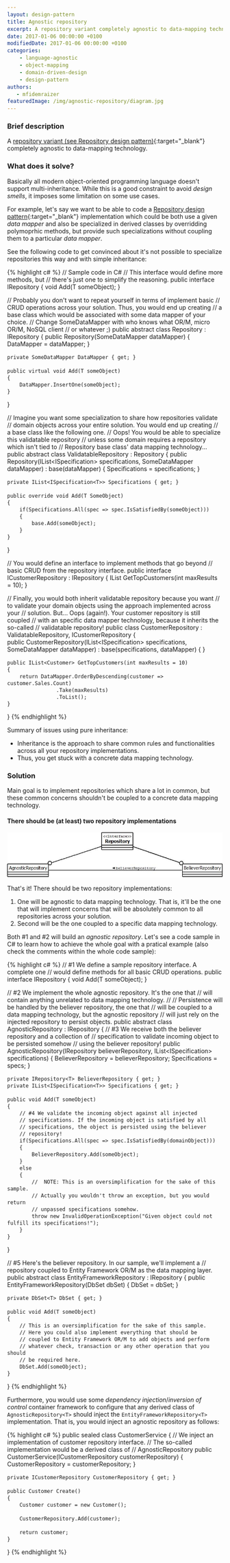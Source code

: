 ```yaml
---
layout: design-pattern
title: Agnostic repository
excerpt: A repository variant completely agnostic to data-mapping technology.
date: 2017-01-06 00:00:00 +0100
modifiedDate: 2017-01-06 00:00:00 +0100
categories:
    - language-agnostic
    - object-mapping
    - domain-driven-design
    - design-pattern
authors: 
   - mfidemraizer
featuredImage: /img/agnostic-repository/diagram.jpg
---
```


### Brief description

A [repository variant (see Repository design pattern)](/catalog/design-patterns/repository){:target="_blank"} completely agnostic to data-mapping technology.

### What does it solve?

Basically all modern object-oriented programming language doesn't support multi-inheritance. While this is a good constraint to avoid *design smells*, it imposes some limitation on some use cases.

For example, let's say we want to be able to code a [Repository design pattern](/catalog/design-patterns/repository){:target="_blank"} implementation which could be both use a given *data mapper* and also be specialized in derived classes by overridding polymoprhic methods, but provide such specializations without coupling them to a particular *data mapper*.

See the following code to get convinced about it's not possible to specialize repositories this way and with simple inheritance:

{% highlight c# %}
// Sample code in C#
// This interface would define more methods, but 
// there's just one to simplify the reasoning.
public interface IRepository<T>
{
    void Add(T someObject);
}

// Probably you don't want to repeat yourself in terms of implement basic
// CRUD operations across your solution. Thus, you would end up creating
// a base class which would be associated with some data mapper of your choice.
// Change SomeDataMapper with who knows what OR/M, micro OR/M, NoSQL client
// or whatever ;)
public abstract class Repository<T> : IRepository<T>
{
    public Repository(SomeDataMapper dataMapper)
    {
        DataMapper = dataMapper;
    }

    private SomeDataMapper DataMapper { get; }

    public virtual void Add(T someObject)
    {
        DataMapper.InsertOne(someObject);
    }
}

// Imagine you want some specialization to share how repositories validate
// domain objects across your entire solution. You would end up creating
// a base class like the following one.
// Oops! You would be able to specialize this validatable repository
// unless some domain requires a repository which isn't tied to 
// Repository base class' data mapping technology...
public abstract class ValidatableRepository<T> : Repository<T>
{
    public Repository(IList<ISpecification<T>> specifications, SomeDataMapper dataMapper)
        : base(dataMapper)
    {
        Specifications = specifications;
    }

    private IList<ISpecification<T>> Specifications { get; }

    public override void Add(T SomeObject)
    {
        if(Specifications.All(spec => spec.IsSatisfiedBy(someObject)))
        {
            base.Add(someObject);
        }
    }
}

// You would define an interface to implement methods that go beyond
// basic CRUD from the repository interface.
public interface ICustomerRepository : IRepository<Customer>
{
    IList<Customer> GetTopCustomers(int maxResults = 10);
}

// Finally, you would both inherit validatable repository because you want
// to validate your domain objects using the approach implemented across your
// solution. But... Oops (again!). Your customer repository is still coupled
// with an specific data mapper technology, because it inherits the so-called
// validatable repository!
public class CustomerRepository : ValidatableRepository<Customer>, ICustomerRepository
{    	
    public CustomerRepository(IList<ISpecification<T>> specifications, SomeDataMapper dataMapper)
        : base(specifications, dataMapper)
    {
    }

    public IList<Customer> GetTopCustomers(int maxResults = 10)
    {
        return DataMapper.OrderByDescending(customer => customer.Sales.Count)
                    .Take(maxResults)
                    .ToList();
    }
}
{% endhighlight %}
    
Summary of issues using pure inheritance:

- Inheritance is the approach to share common rules and functionalities across all your repository implementations.
- Thus, you get stuck with a concrete data mapping technology.
    
    
### Solution

Main goal is to implement repositories which share a lot in common, but these common concerns shouldn't be coupled to a concrete data mapping technology.

#### There should be (at least) two repository implementations

![Agnostic Repository diagram](/img/agnostic-repository/diagram.jpg)

That's it! There should be two repository implementations:

1. One will be agnostic to data mapping technology. That is, it'll be the one that will implement concerns that will be absolutely common to all repositories across your solution.
2. Second will be the one coupled to a specific data mapping technology.

Both #1 and #2 will build an *agnostic repository*. Let's see a code sample in C# to learn how to achieve the whole goal with a pratical example (also check the comments
within the whole code sample):

{% highlight c# %}
// #1 We define a sample repository interface. A complete one
// would define methods for all basic CRUD operations.
public interface IRepository<T>
{
    void Add(T someObject);
}

// #2 We implement the whole agnostic repository. It's the one that
// will contain anything unrelated to data mapping technology.
// 
// Persistence will be handled by the believer repository, the one that
// will be coupled to a data mapping technology, but the agnostic repository
// will just rely on the injected repository to persist objects.
public abstract class AgnosticRepository<T> : IRepository<T>
{
    // #3 We receive both the believer repository and a collection of
    // specification to validate incoming object to be persisted somehow
    // using the believer repository!
    public AgnosticRepository(IRepository<T> believerRepository, IList<ISpecification<T>> specifications)
    {
        BelieverRepository = believerRepository;
        Specifications = specs;
    }

    private IRepository<T> BelieverRepository { get; }
    private IList<ISpecification<T>> Specifications { get; }

    public void Add(T someObject)
    {
        // #4 We validate the incoming object against all injected 
        // specifications. If the incoming object is satisfied by all
        // specifications, the object is persisted using the believer
        // repository!
        if(Specifications.All(spec => spec.IsSatisfiedBy(domainObject)))
        {
            BelieverRepository.Add(someObject);
        }
        else
        {
            //  NOTE: This is an oversimplification for the sake of this sample. 
            // Actually you wouldn't throw an exception, but you would return
            // unpassed specifications somehow.
            throw new InvalidOperationException("Given object could not fulfill its specifications!");
        }
    }
}

// #5 Here's the believer repository. In our sample, we'll implement a
// repository coupled to Entity Framework OR/M as the data mapping layer.
public abstract class EntityFrameworkRepository<T> : IRepository<T>
{
    public EntityFrameworkRepository(DbSet<T> dbSet)
    {
        DbSet = dbSet;
    }

    private DbSet<T> DbSet { get; }

    public void Add(T someObject)
    {
        // This is an oversimplification for the sake of this sample.
        // Here you could also implement everything that should be 
        // coupled to Entity Framework OR/M to add objects and perform
        // whatever check, transaction or any other operation that you should
        // be required here.
        DbSet.Add(someObject);
    }
}
{% endhighlight %}

Furthermore, you would use some *dependency injection*/*inversion of control* container framework to configure that any derived class of `AgnosticRepository<T>` should inject the `EntityFrameworkRepository<T>` implementation. That is, you would inject an agnostic repository as follows:

{% highlight c# %}
public sealed class CustomerService
{
    // We inject an implementation of customer repository interface.
    // The so-called implementation would be a derived class of 
    // AgnosticRepository<T>
    public CustomerService(ICustomerRepository customerRepository)
    {
    	CustomerRepository = customerRepository;
    }
    
    private ICustomerRepository CustomerRepository { get; }
    
    public Customer Create()
    {
    	Customer customer = new Customer();
        
    	CustomerRepository.Add(customer);
        
        return customer;
    }
}
{% endhighlight %}
